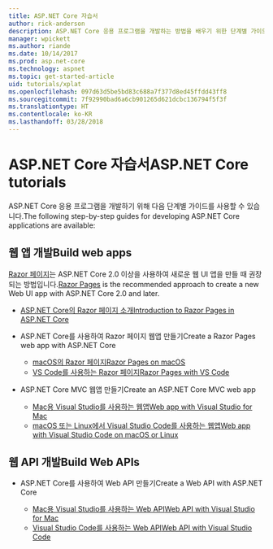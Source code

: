```yaml
---
title: ASP.NET Core 자습서
author: rick-anderson
description: ASP.NET Core 응용 프로그램을 개발하는 방법을 배우기 위한 단계별 가이드 목록입니다.
manager: wpickett
ms.author: riande
ms.date: 10/14/2017
ms.prod: asp.net-core
ms.technology: aspnet
ms.topic: get-started-article
uid: tutorials/xplat
ms.openlocfilehash: 097d63d5be5bd83c688a7f377d8ed45ffdd43ff8
ms.sourcegitcommit: 7f92990bad6a6cb901265d621dcbc136794f5f3f
ms.translationtype: HT
ms.contentlocale: ko-KR
ms.lasthandoff: 03/28/2018
---
```

# <a name="aspnet-core-tutorials"></a><span data-ttu-id="7eab3-103">ASP.NET Core 자습서</span><span class="sxs-lookup"><span data-stu-id="7eab3-103">ASP.NET Core tutorials</span></span>

<span data-ttu-id="7eab3-104">ASP.NET Core 응용 프로그램을 개발하기 위해 다음 단계별 가이드를 사용할 수 있습니다.</span><span class="sxs-lookup"><span data-stu-id="7eab3-104">The following step-by-step guides for developing ASP.NET Core applications are available:</span></span>

## <a name="build-web-apps"></a><span data-ttu-id="7eab3-105">웹 앱 개발</span><span class="sxs-lookup"><span data-stu-id="7eab3-105">Build web apps</span></span>

<span data-ttu-id="7eab3-106">[Razor 페이지](xref:mvc/razor-pages/index)는 ASP.NET Core 2.0 이상을 사용하여 새로운 웹 UI 앱을 만들 때 권장되는 방법입니다.</span><span class="sxs-lookup"><span data-stu-id="7eab3-106">[Razor Pages](xref:mvc/razor-pages/index) is the recommended approach to create a new Web UI app with ASP.NET Core 2.0 and later.</span></span>

* [<span data-ttu-id="7eab3-107">ASP.NET Core의 Razor 페이지 소개</span><span class="sxs-lookup"><span data-stu-id="7eab3-107">Introduction to Razor Pages in ASP.NET Core</span></span>](xref:mvc/razor-pages/index)
* <span data-ttu-id="7eab3-108">ASP.NET Core를 사용하여 Razor 페이지 웹앱 만들기</span><span class="sxs-lookup"><span data-stu-id="7eab3-108">Create a Razor Pages web app with ASP.NET Core</span></span>

   * [<span data-ttu-id="7eab3-109">macOS의 Razor 페이지</span><span class="sxs-lookup"><span data-stu-id="7eab3-109">Razor Pages on macOS</span></span>](xref:tutorials/razor-pages-mac/index)
   * [<span data-ttu-id="7eab3-110">VS Code를 사용하는 Razor 페이지</span><span class="sxs-lookup"><span data-stu-id="7eab3-110">Razor Pages with VS Code</span></span>](xref:tutorials/razor-pages-vsc/index)  

* <span data-ttu-id="7eab3-111">ASP.NET Core MVC 웹앱 만들기</span><span class="sxs-lookup"><span data-stu-id="7eab3-111">Create an ASP.NET Core MVC web app</span></span>

   * [<span data-ttu-id="7eab3-112">Mac용 Visual Studio를 사용하는 웹앱</span><span class="sxs-lookup"><span data-stu-id="7eab3-112">Web app with Visual Studio for Mac</span></span>](first-mvc-app-mac/index.md)
   * [<span data-ttu-id="7eab3-113">macOS 또는 Linux에서 Visual Studio Code를 사용하는 웹앱</span><span class="sxs-lookup"><span data-stu-id="7eab3-113">Web app with Visual Studio Code on macOS or Linux</span></span>](first-mvc-app-xplat/index.md)

## <a name="build-web-apis"></a><span data-ttu-id="7eab3-114">웹 API 개발</span><span class="sxs-lookup"><span data-stu-id="7eab3-114">Build Web APIs</span></span>
* <span data-ttu-id="7eab3-115">ASP.NET Core를 사용하여 Web API 만들기</span><span class="sxs-lookup"><span data-stu-id="7eab3-115">Create a Web API with ASP.NET Core</span></span>

  * [<span data-ttu-id="7eab3-116">Mac용 Visual Studio를 사용하는 Web API</span><span class="sxs-lookup"><span data-stu-id="7eab3-116">Web API with Visual Studio for Mac</span></span>](xref:tutorials/first-web-api-mac)
  * [<span data-ttu-id="7eab3-117">Visual Studio Code를 사용하는 Web API</span><span class="sxs-lookup"><span data-stu-id="7eab3-117">Web API with Visual Studio Code</span></span>](web-api-vsc.md)

